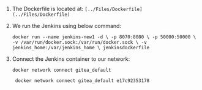 
1. The Dockerfile is located at: `[../Files/Dockerfile](../Files/Dockerfile)`
2. We run the Jenkins using below command:
   
   `docker run --name jenkins-new1 -d \
    -p 8070:8080 \
    -p 50000:50000 \
    -v /var/run/docker.sock:/var/run/docker.sock \
    -v jenkins_home:/var/jenkins_home \
    jenkinsdockerfile
`
4. Connect the Jenkins container to our network:
   
   `docker network connect gitea_default`
   
   ` docker network connect gitea_default e17c92353178`

